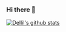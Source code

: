### Hi there 👋

[![Dellil's github stats](https://github-readme-stats.vercel.app/api?username=Dellil)](https://github.com/anuraghazra/github-readme-stats)
